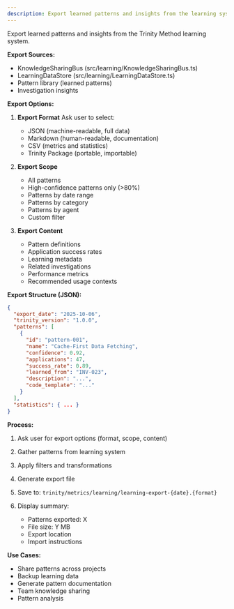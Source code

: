 ```yaml
---
description: Export learned patterns and insights from the learning system
---
```


Export learned patterns and insights from the Trinity Method learning system.

**Export Sources:**
- KnowledgeSharingBus (src/learning/KnowledgeSharingBus.ts)
- LearningDataStore (src/learning/LearningDataStore.ts)
- Pattern library (learned patterns)
- Investigation insights

**Export Options:**

1. **Export Format**
   Ask user to select:
   - JSON (machine-readable, full data)
   - Markdown (human-readable, documentation)
   - CSV (metrics and statistics)
   - Trinity Package (portable, importable)

2. **Export Scope**
   - All patterns
   - High-confidence patterns only (>80%)
   - Patterns by date range
   - Patterns by category
   - Patterns by agent
   - Custom filter

3. **Export Content**
   - Pattern definitions
   - Application success rates
   - Learning metadata
   - Related investigations
   - Performance metrics
   - Recommended usage contexts

**Export Structure (JSON):**
```json
{
  "export_date": "2025-10-06",
  "trinity_version": "1.0.0",
  "patterns": [
    {
      "id": "pattern-001",
      "name": "Cache-First Data Fetching",
      "confidence": 0.92,
      "applications": 47,
      "success_rate": 0.89,
      "learned_from": "INV-023",
      "description": "...",
      "code_template": "..."
    }
  ],
  "statistics": { ... }
}
```

**Process:**

1. Ask user for export options (format, scope, content)

2. Gather patterns from learning system

3. Apply filters and transformations

4. Generate export file

5. Save to: `trinity/metrics/learning/learning-export-{date}.{format}`

6. Display summary:
   - Patterns exported: X
   - File size: Y MB
   - Export location
   - Import instructions

**Use Cases:**
- Share patterns across projects
- Backup learning data
- Generate pattern documentation
- Team knowledge sharing
- Pattern analysis
